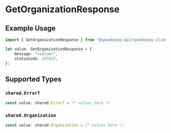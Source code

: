 # GetOrganizationResponse

## Example Usage

```typescript
import { GetOrganizationResponse } from "@speakeasy-api/speakeasy-client-sdk-typescript/sdk/models/operations";

let value: GetOrganizationResponse = {
    message: "<value>",
    statusCode: 297437,
};
```

## Supported Types

### `shared.ErrorT`

```typescript
const value: shared.ErrorT = /* values here */
```

### `shared.Organization`

```typescript
const value: shared.Organization = /* values here */
```

